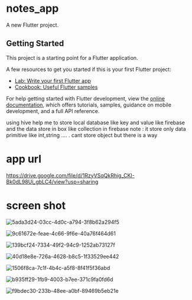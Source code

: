 # notes_app

A new Flutter project.

## Getting Started

This project is a starting point for a Flutter application.

A few resources to get you started if this is your first Flutter project:

- [Lab: Write your first Flutter app](https://docs.flutter.dev/get-started/codelab)
- [Cookbook: Useful Flutter samples](https://docs.flutter.dev/cookbook)

For help getting started with Flutter development, view the
[online documentation](https://docs.flutter.dev/), which offers tutorials,
samples, guidance on mobile development, and a full API reference.

using hive help me to store local database like  key and value like firebase
and the data store in box like collection in firebase 
note : it store only data primitive like int,string .... .
cant store object but there is a way 

# app url
https://drive.google.com/file/d/1RzyVSqQkRhig_CKI-Bk0dL98Ui_gbLC4/view?usp=sharing

# screen shot
![5ada3d24-03cc-4d0c-a794-3f8b62a294f5](https://github.com/MarawanAbed/clean-arch-notes-app/assets/73714493/fbb2007b-282d-440a-a698-35a7780aed0f)

![9c61672e-feae-4c66-9f6e-40a76f464d61](https://github.com/MarawanAbed/clean-arch-notes-app/assets/73714493/b76a5935-3f2f-4fa4-a390-290df3955346)

![139bcf24-7334-49f2-94c9-1252ab73127f](https://github.com/MarawanAbed/clean-arch-notes-app/assets/73714493/b8abec0f-2ec1-47c4-9aa7-6610bb111351)

![40d18e8e-726a-4628-b8c5-1f33529ee442](https://github.com/MarawanAbed/clean-arch-notes-app/assets/73714493/2228fe6f-7bc0-4726-b71f-17c2986ff071)

![1506f8ca-7c1f-4b4c-a5f8-8f41f5f36abd](https://github.com/MarawanAbed/clean-arch-notes-app/assets/73714493/485f2258-ca4a-4a0d-95c2-df77e8555647)

![b935ff29-1fb9-4003-b7ee-371c9fa0fd6d](https://github.com/MarawanAbed/clean-arch-notes-app/assets/73714493/ba2d24f7-b455-4468-ad83-c5fd52717b11)

![f9bdec30-233b-48ee-a0bf-89469b5eb21e](https://github.com/MarawanAbed/clean-arch-notes-app/assets/73714493/d560ffa0-baa9-4669-8cf7-ce977356a252)












